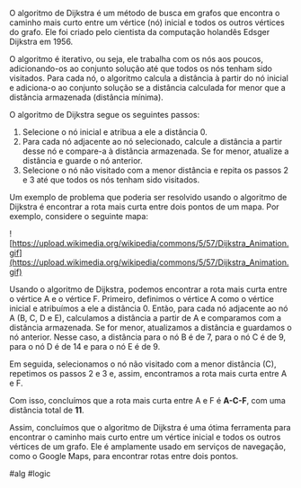 O algoritmo de Dijkstra é um método de busca em grafos que encontra o caminho mais curto entre um vértice (nó) inicial e todos os outros vértices do grafo. Ele foi criado pelo cientista da computação holandês Edsger Dijkstra em 1956.

O algoritmo é iterativo, ou seja, ele trabalha com os nós aos poucos, adicionando-os ao conjunto solução até que todos os nós tenham sido visitados. Para cada nó, o algoritmo calcula a distância à partir do nó inicial e adiciona-o ao conjunto solução se a distância calculada for menor que a distância armazenada (distância mínima).

O algoritmo de Dijkstra segue os seguintes passos:

1.  Selecione o nó inicial e atribua a ele a distância 0.
2.  Para cada nó adjacente ao nó selecionado, calcule a distância a partir desse nó e compare-a à distância armazenada. Se for menor, atualize a distância e guarde o nó anterior.
3.  Selecione o nó não visitado com a menor distância e repita os passos 2 e 3 até que todos os nós tenham sido visitados.

Um exemplo de problema que poderia ser resolvido usando o algoritmo de Dijkstra é encontrar a rota mais curta entre dois pontos de um mapa. Por exemplo, considere o seguinte mapa:

![https://upload.wikimedia.org/wikipedia/commons/5/57/Dijkstra_Animation.gif](https://upload.wikimedia.org/wikipedia/commons/5/57/Dijkstra_Animation.gif)

Usando o algoritmo de Dijkstra, podemos encontrar a rota mais curta entre o vértice A e o vértice F. Primeiro, definimos o vértice A como o vértice inicial e atribuímos a ele a distância 0. Então, para cada nó adjacente ao nó A (B, C, D e E), calculamos a distância a partir de A e comparamos com a distância armazenada. Se for menor, atualizamos a distância e guardamos o nó anterior. Nesse caso, a distância para o nó B é de 7, para o nó C é de 9, para o nó D é de 14 e para o nó E é de 9.

Em seguida, selecionamos o nó não visitado com a menor distância (C), repetimos os passos 2 e 3 e, assim, encontramos a rota mais curta entre A e F.

Com isso, concluímos que a rota mais curta entre A e F é **A-C-F**, com uma distância total de **11**.

Assim, concluímos que o algoritmo de Dijkstra é uma ótima ferramenta para encontrar o caminho mais curto entre um vértice inicial e todos os outros vértices de um grafo. Ele é amplamente usado em serviços de navegação, como o Google Maps, para encontrar rotas entre dois pontos.

#alg #logic 